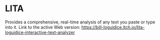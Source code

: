 # LITA
Provides a comprehensive, real-time analysis of any text you paste or type into it.
Link to the active Web version: https://bill-loguidice.itch.io/lita-loguidice-interactive-text-analyzer
